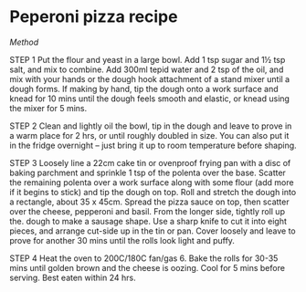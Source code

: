 # Peperoni pizza recipe

*Method*

STEP 1
Put the flour and yeast in a large bowl. Add 1 tsp sugar and 1½ tsp salt, and mix to combine. Add 300ml tepid water and 2 tsp of the oil, and mix with your hands or the dough hook attachment of a stand mixer until a dough forms. If making by hand, tip the dough onto a work surface and knead for 10 mins until the dough feels smooth and elastic, or knead using the mixer for 5 mins.

STEP 2
Clean and lightly oil the bowl, tip in the dough and leave to prove in a warm place for 2 hrs, or until roughly
doubled in size. You can also put it in the fridge overnight – just bring it up to room temperature before shaping.

STEP 3
Loosely line a 22cm cake tin or ovenproof frying pan with a disc of baking parchment and sprinkle 1 tsp of the polenta over the base. Scatter the remaining polenta over a work surface along with some flour (add more if it begins to stick) and tip the dough on top. Roll and stretch the dough into a rectangle, about 35 x 45cm. Spread the pizza sauce on top, then scatter over the cheese, pepperoni and basil. From the longer side, tightly roll up the. dough to make a sausage shape. Use a sharp knife to cut it into eight pieces, and arrange cut-side up in the tin or pan. Cover loosely and leave to prove for another 30 mins until the rolls look light and puffy.

STEP 4
Heat the oven to 200C/180C fan/gas 6. Bake the rolls for 30-35 mins until golden brown and the cheese is oozing. Cool for 5 mins before serving. Best eaten within 24 hrs.